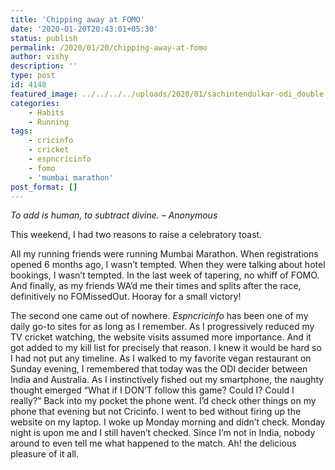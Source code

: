 ```yaml
---
title: 'Chipping away at FOMO'
date: '2020-01-20T20:43:01+05:30'
status: publish
permalink: /2020/01/20/chipping-away-at-fomo
author: vishy
description: ''
type: post
id: 4148
featured_image: ../../../../uploads/2020/01/sachintendulkar-odi_double.jpg
categories: 
    - Habits
    - Running
tags:
    - cricinfo
    - cricket
    - espncricinfo
    - fomo
    - 'mumbai marathon'
post_format: []
---
```

*To add is human, to subtract divine. – Anonymous*

This weekend, I had two reasons to raise a celebratory toast.

All my running friends were running Mumbai Marathon. When registrations opened 6 months ago, I wasn’t tempted. When they were talking about hotel bookings, I wasn’t tempted. In the last week of tapering, no whiff of FOMO. And finally, as my friends WA’d me their times and splits after the race, definitively no FOMissedOut. Hooray for a small victory!

The second one came out of nowhere. *Espncricinfo* has been one of my daily go-to sites for as long as I remember. As I progressively reduced my TV cricket watching, the website visits assumed more importance. And it got added to my kill list for precisely that reason. I knew it would be hard so I had not put any timeline. As I walked to my favorite vegan restaurant on Sunday evening, I remembered that today was the ODI decider between India and Australia. As I instinctively fished out my smartphone, the naughty thought emerged “What if I DON’T follow this game? Could I? Could I really?” Back into my pocket the phone went. I’d check other things on my phone that evening but not Cricinfo. I went to bed without firing up the website on my laptop. I woke up Monday morning and didn’t check. Monday night is upon me and I still haven’t checked. Since I’m not in India, nobody around to even tell me what happened to the match. Ah! the delicious pleasure of it all.
